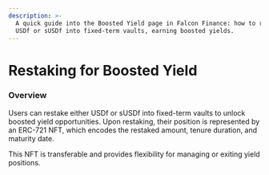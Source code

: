 ```yaml
---
description: >-
  A quick guide into the Boosted Yield page in Falcon Finance: how to restake
  USDf or sUSDf into fixed-term vaults, earning boosted yields.
---
```


# Restaking for Boosted Yield

### **Overview**

Users can restake either USDf or sUSDf into fixed-term vaults to unlock boosted yield opportunities. Upon restaking, their position is represented by an ERC-721 NFT, which encodes the restaked amount, tenure duration, and maturity date.&#x20;

This NFT is transferable and provides flexibility for managing or exiting yield positions.





